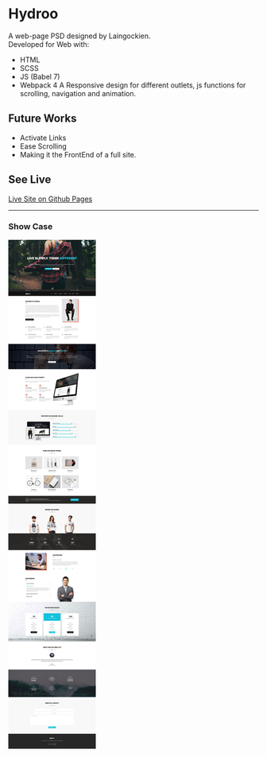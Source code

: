 # Hydroo  
A web-page PSD designed by Laingockien.  
Developed for Web with:
- HTML
- SCSS
- JS (Babel 7)
- Webpack 4
A Responsive design for different outlets, js functions for scrolling, navigation and animation.
  
## Future Works  
- Activate Links
- Ease Scrolling  
- Making it the FrontEnd of a full site.
  
## See Live
[Live Site on Github Pages](https://mashrafm.github.io/Hydroo/)
  
---
### Show Case  
![View](https://github.com/MAshrafM/Hydroo/blob/master/show.jpg)  